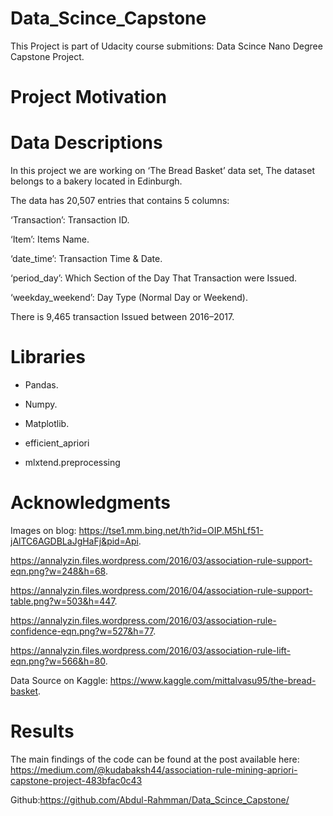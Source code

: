 # Data_Scince_Capstone
This Project is part of Udacity course submitions: Data Scince Nano Degree Capstone Project.

# Project Motivation



# Data Descriptions

In this project we are working on ‘The Bread Basket’ data set,
The dataset belongs to a bakery located in Edinburgh.

The data has 20,507 entries that contains 5 columns:

‘Transaction’: Transaction ID.

‘Item’: Items Name.

‘date_time’: Transaction Time & Date.

‘period_day’: Which Section of the Day That Transaction were Issued.

‘weekday_weekend’: Day Type (Normal Day or Weekend).

There is 9,465 transaction Issued between 2016–2017.


# Libraries
* Pandas.

* Numpy.

* Matplotlib.

* efficient_apriori

* mlxtend.preprocessing



# Acknowledgments
Images on blog:
https://tse1.mm.bing.net/th?id=OIP.M5hLf51-jAlTC6AGDBLaJgHaFj&pid=Api.

https://annalyzin.files.wordpress.com/2016/03/association-rule-support-eqn.png?w=248&h=68.

https://annalyzin.files.wordpress.com/2016/04/association-rule-support-table.png?w=503&h=447.

https://annalyzin.files.wordpress.com/2016/03/association-rule-confidence-eqn.png?w=527&h=77.

https://annalyzin.files.wordpress.com/2016/03/association-rule-lift-eqn.png?w=566&h=80.


Data Source on Kaggle:
https://www.kaggle.com/mittalvasu95/the-bread-basket.

# Results

The main findings of the code can be found at the post available here:
https://medium.com/@kudabaksh44/association-rule-mining-apriori-capstone-project-483bfac0c43

Github:https://github.com/Abdul-Rahmman/Data_Scince_Capstone/
